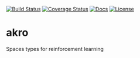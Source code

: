 [![Build Status](https://travis-ci.com/rlworkgroup/akro.svg?branch=master)](https://travis-ci.com/rlworkgroup/akro)
[![Coverage Status](https://coveralls.io/repos/github/rlworkgroup/akro/badge.svg?branch=skeleton)](https://coveralls.io/github/rlworkgroup/akro?branch=skeleton)
[![Docs](https://readthedocs.org/projects/akro/badge)](http://akro.readthedocs.org/en/latest/)
[![License](https://img.shields.io/badge/license-MIT-blue.svg)](https://github.com/rlworkgroup/akro/blob/master/LICENSE)

# akro
Spaces types for reinforcement learning
